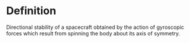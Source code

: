 # Definition

Directional stability of a spacecraft obtained by the action of
gyroscopic forces which result from spinning the body about its axis of
symmetry.
